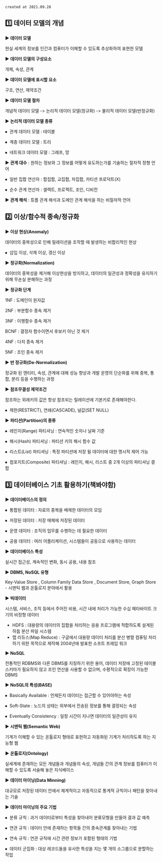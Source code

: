 `created at 2021.09.28`

## 1️⃣ 데이터 모델의 개념

**▶ 데이터 모델**

현실 세계의 정보를 인간과 컴퓨터가 이해할 수 있도록 추상화하여 표현한 모델

**▶ 데이터 모델의 구성요소**

개체, 속성, 관계

**▶ 데이터 모델에 표시할 요소**

구조, 연산, 제약조건

**▶ 데이터 모델 절차**

개념적 데이터 모델 -> 논리적 데이터 모델(정규화) -> 물리적 데이터 모델(반정규화)

**▶ 논리적 데이터 모델 종류**

⦁  관계 데이터 모델 : 테이블

⦁  계층 데이터 모델 : 트리

⦁  네트워크 데이터 모델 : 그래프, 망

**▶ 관계 대수** : 원하는 정보와 그 정보를 어떻게 유도하는가를 기술하는 절차적 정형 언어

⦁  일반 집합 연산자 : 합집합, 교집합, 차집합, 카티션 프로덕트(X)

⦁  순수 관계 연산자 : 셀렉트, 프로젝트, 조인, 디비전

**▶ 관계 해석** : 튜플 관계 해석과 도메인 관계 해석을 하는 비절차적 언어

## 2️⃣ 이상/함수적 종속/정규화

</aside>

**▶ 이상 현상(Anomaly)**

데이터의 중복성으로 인해 릴레이션을 조작할 때 발생하는 비합리적인 현상

⦁  삽입 이상, 삭제 이상, 갱신 이상

**▶ 정규화(Normalization)**

데이터의 중복성을 제거해 이상현상을 방지하고, 데이터의 일관성과 정확성을 유지하기 위해 무손실 분해하는 과정

**▶ 정규화 단계**

1NF : 도메인이 원자값

2NF : 부분함수 종속 제거

3NF : 이행함수 종속 제거

BCNF : 결정자 함수이면서 후보키 아닌 것 제거

4NF : 다치 종속 제거

5NF : 조인 종속 제거

**▶ 반 정규화(De-Normalization)**

정규화 된 엔티티, 속성, 관계에 대해 성능 향상과 개발 운영의 단순화를 위해 중복, 통합, 분리 등을 수행하는 과정

**▶ 참조무결성 제약조건**

참조하는 외래키의 값은 항상 참조되는 릴레이션에 기본키로 존재해야한다.

⦁  제한(RESTRICT), 연쇄(CASCADE), 널값(SET NULL)

**▶ 파티션(Partition)의 종류**

⦁  레인지(Range) 파티셔닝 : 연속적인 숫자나 날짜 기준

⦁  해시(Hash) 파티셔닝 : 파티션 키의 해시 함수 값

⦁  리스트(List) 파티셔닝 : 특정 파티션에 저장 될 데이터에 대한 명시적 제어 가능

⦁  컴포지트(Composite) 파티셔닝 : 레인지, 해시, 리스트 중 2개 이상의 파티셔닝 결합

## 3️⃣ 데이터베이스 기초 활용하기(책봐야함)

</aside>

**▶ 데이터베이스의 정의**

⦁  통합된 데이터 : 자료의 중복을 배제한 데이터의 모임

⦁  저장된 데이터 : 저장 매체에 저장된 데이터

⦁  운영 데이터 : 조직의 업무를 수행하는 데 필요한 데이터

⦁  공용 데이터 : 여러 어플리케이션, 시스템들이 공동으로 사용하는 데이터

**▶ 데이터베이스 특성**

실시간 접근성, 계속적인 변화, 동시 공용, 내용 참조

**▶ DBMS, NoSQL 유형**

Key-Value Store , Column Family Data Store , Document Store, Graph Store - 시맨틱 웹과 온톨로지 분야에서 활용

**▶ 빅데이터**

시스템, 서비스, 조직 등에서 주어진 비용, 시간 내에 처리가 가능한 수십 페타바이트 크기의 비정형 데이터

- HDFS : 대용량의 데이터의 집합을 처리하는 응용 프로그램에 적합하도록 설계된 하둡 분산 파일 시스템
- 맵 리듀스(Map Reduce) : 구글에서 대용량 데이터 처리를 분산 병렬 컴퓨팅 처리하기 위한 목적으로 제작해 2004년에 발표한 소프트 프레임 워크

**▶ NoSQL**

전통적인 RDBMS와 다른 DBMS를 지칭하기 위한 용어, 데이터 저장에 고정된 테이블 스키마가 필요하지 않고 조인 연산을 사용할 수 없으며, 수평적으로 확장이 가능한 DBMS

**▶ NoSQL의 특성(BASE)**

⦁  Basically Available : 언제든지 데이터는 접근할 수 있어야하는 속성

⦁  Soft-State : 노드의 상태는 외부에서 전송된 정보를 통해 결정되는 속성

⦁  Eventually Consistency : 일정 시간이 지나면 데이터의 일관성이 유지

**▶ 시맨틱 웹(Semantic Web)**

기계가 이해할 수 있는 온톨로지 형태로 표현하고 자동화된 기계가 처리하도록 하는 지능형 웹

**▶ 온톨로지(Ontology)**

실세계에 존재하는 모든 개념들과 개념들의 속성, 개념들 간의 관계 정보를 컴퓨터가 이해할 수 있도록 서술해 놓은 지식베이스

**▶ 데이터 마이닝(Data Minning)**

대규모로 저장된 데이터 안에서 체계적이고 자동적으로 통계적 규칙이나 패턴을 찾아내는 기술

**▶ 데이터 마이닝의 주요 기법**

⦁  분류 규칙 : 과거 데이터로부터 특성을 찾아내어 분류모형을 만들어 결과 값 예측

⦁  연관 규칙 : 데이터 안에 존재하는 항목들 간의 종속관계를 찾아내는 기법

⦁  연속 규칙 : 연관 규칙에 시간 관련 정보가 포함된 형태의 기법

⦁  데이터 군집화 : 대상 레코드들을 유사한 특성을 지는 몇 개의 소그룹으로 분할하는 작업
